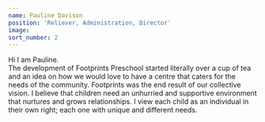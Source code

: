 ```yaml
---
name: Pauline Davison
position: 'Reliever, Administration, Director'
image:
sort_number: 2
---
```


Hi I am Pauline.<br>The development of Footprints Preschool started literally over a cup of tea and an idea on how we would love to have a centre that caters for the needs of the community. Footprints was the end result of our collective vision. I believe that children need an unhurried and supportive environment that nurtures and grows relationships. I view each child as an individual in their own right; each one with unique and different needs.